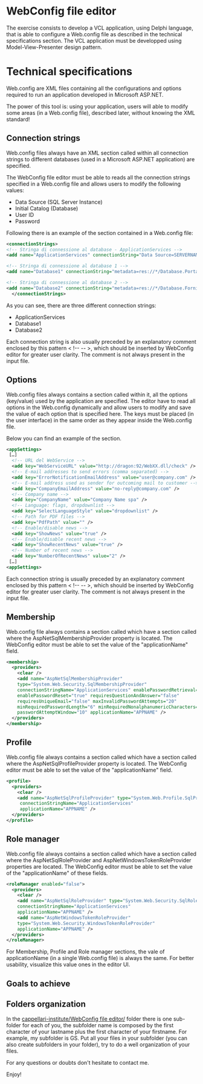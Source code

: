 # WebConfig file editor

The exercise consists to develop a VCL application, using Delphi language, that is able to configure a Web.config file as described in the technical specifications section. The VCL application must be developped using Model-View-Presenter design pattern.

Technical specifications
========================

Web.config are XML files containing all the configurations and options required to run an application developed in Microsoft ASP.NET.

The power of this tool is: using your application, users will able to modify some areas (in a Web.config file), described later, without knowing the XML standard!


Connection strings
------------------

Web.config files always have an XML section called <connectionStrings> within all connection strings to different databases (used in a Microsoft ASP.NET application) are specified.

The WebConfig file editor must be able to reads all the connection strings specified in a Web.config file and allows users to modify the following values:

- Data Source (SQL Server Instance)
- Initial Catalog (Database)
- User ID
- Password

Following there is an example of the section <connectionStrings> contained in a Web.config file:

```XML
<connectionStrings>
<!-- Stringa di connessione al database - ApplicationServices -->
<add name="ApplicationServices" connectionString="Data Source=SERVERNAME;Initial Catalog=DATABASENAME;User ID=USERNAME;Password=PASSWORD" providerName="System.Data.SqlClient" />

<!-- Stringa di connessione al database 1 -->
<add name="Database1" connectionString="metadata=res://*/Database.Portals.DB.csdl|res://*/Database.Portals.DB.ssdl|res://*/Database.Portals.DB.msl;provider=System.Data.SqlClient;provider connection string=&quot;data source=SERVERNAME;initial catalog=DATABASENAME;User ID=USERNAME;Password=PASSWORD;multipleactiveresultsets=True;App=EntityFramework&quot;" providerName="System.Data.EntityClient" />

<!-- Stringa di connessione al database 2 -->
<add name="Database2" connectionString="metadata=res://*/Database.Fornitori.DB.csdl|res://*/Database.Fornitori.DB.ssdl|res://*/Database.Fornitori.DB.msl;provider=System.Data.SqlClient;provider connection string=&quot;data source=SERVERNAME;initial catalog=DATABASENAME;User ID=USERNAME;Password=PASSWORD;multipleactiveresultsets=True;App=EntityFramework&quot;" providerName="System.Data.EntityClient" />
  </connectionStrings>
```

As you can see, there are three different connection strings:

- ApplicationServices
- Database1
- Database2

Each connection string is also usually preceded by an explanatory comment enclosed by this pattern < !--  -- >, which should be inserted by WebConfig editor for greater user clarity. The comment is not always present in the input file.


Options
-------
Web.config files always contains a section called <appSettings> within it, all the options (key/value) used by the application are specified. The editor have to read all options in the Web.config dynamically and allow users to modify and save the value of each option that is specified here. The keys must be placed (in the user interface) in the same order as they appear inside the Web.config file.

Below you can find an example of the <appSettings> section.

```XML
<appSettings>
 […]
  <!-- URL del WebService -->
  <add key="WebServiceURL" value="http://dragon:92/WebXX.dll/check" />
  <!-- E-mail addresses to send errors (comma separated) -->
  <add key="ErrorNotificationEmailAddress" value="user@company.com" />
  <!-- E-mail address used as sender for outcoming mail to customer -->
  <add key="CompanyEmailAddress" value="no-reply@company.com" />
  <!-- Company name -->
  <add key="CompanyName" value="Company Name spa" />
  <!-- Language: flags, dropdownlist -->
  <add key="SelectLanguageStyle" value="dropdownlist" />
  <!-- Path for PDF files -->
  <add key="PdfPath" value="" />
  <!-- Enable/disable news -->
  <add key="ShowNews" value="true" />
  <!-- Enable/disable recent news -->
  <add key="ShowRecentNews" value="true" />
  <!-- Number of recent news -->
  <add key="NumberOfRecentNews" value="2" />
 […]
<appSettings>
```

Each connection string is usually preceded by an explanatory comment enclosed by this pattern < !--  -- >, which should be inserted by WebConfig editor for greater user clarity. The comment is not always present in the input file.


Membership
----------
Web.config file always contains a section called <membership> which have a section called <Provider> where the AspNetSqlMembershipProvider property is located. The WebConfig editor must be able to set the value of the "applicationName" field.

```XML
<membership>
  <providers>
    <clear />
    <add name="AspNetSqlMembershipProvider"     
    type="System.Web.Security.SqlMembershipProvider" 
    connectionStringName="ApplicationServices" enablePasswordRetrieval="false" 
    enablePasswordReset="true" requiresQuestionAndAnswer="false"  
    requiresUniqueEmail="false" maxInvalidPasswordAttempts="20" 
    minRequiredPasswordLength="6" minRequiredNonalphanumericCharacters="0" 
    passwordAttemptWindow="10" applicationName="APPNAME" />
  </providers>
</membership>
```

Profile
-------
Web.config file always contains a section called <profile> which have a section called <Providers> where the AspNetSqlProfileProvider property is located. The WebConfig editor must be able to set the value of the "applicationName" field.

```XML
<profile>
  <providers>
    <clear />
    <add name="AspNetSqlProfileProvider" type="System.Web.Profile.SqlProfileProvider"   
     connectionStringName="ApplicationServices"  
     applicationName="APPNAME" />
  </providers>
</profile>
```

Role manager
------------
Web.config file always contains a section called <roleManager> which have a section called <Providers> where the AspNetSqlRoleProvider and AspNetWindowsTokenRoleProvider properties are located. The WebConfig editor must be able to set the value of the "applicationName" of these fields.

```XML
<roleManager enabled="false">
  <providers>
    <clear />
    <add name="AspNetSqlRoleProvider" type="System.Web.Security.SqlRoleProvider" 
    connectionStringName="ApplicationServices" 
    applicationName="APPNAME" />
    <add name="AspNetWindowsTokenRoleProvider" 
    type="System.Web.Security.WindowsTokenRoleProvider" 
    applicationName="APPNAME" />
  </providers>
</roleManager>
```

For Membership, Profile and Role manager sections, the vale of applicationName (in a single Web.config file) is always the same. For better usability, visualize this value ones in the editor UI.


Goals to achieve
----------------


Folders organization
--------------------
In the [cappellari-institute/WebConfig file editor/](https://github.com/segovoni/cappellari-institute/tree/master/WebConfig%20file%20editor) folder there is one sub-folder for each of you, the subfolder name is composed by the first character of your lastname plus the first character of your firstname. For example, my subfolder is GS. Put all your files in your subfolder (you can also create subfolders in your folder), try to do a well organization of your files.


For any questions or doubts don't hesitate to contact me.

Enjoy!
